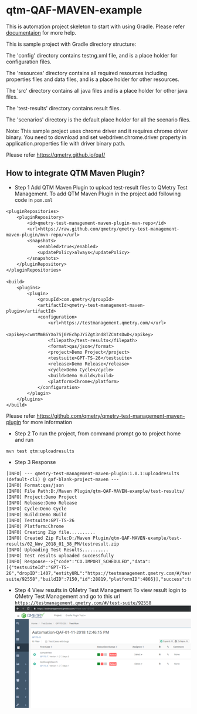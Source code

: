 # qtm-QAF-MAVEN-example

This is automation project skeleton to start with using Gradle. Please refer [documentaion](https://qmetry.github.io/qaf/) for more help.


This is sample project with Gradle directory structure:
 
The 'config' directory contains testng.xml file, and is a place holder for configuration files.

The 'resources' directory contains all required resources including properties files and data files, and is a place holder for other resources.

The 'src' directory contains all java files and is a place holder for other java files.

The 'test-results' directory contains result files.

The 'scenarios' directory is the default place holder for all the scenario files. 

Note: This sample project uses chrome driver and it requires chrome driver binary.
You need to download and set webdriver.chrome.driver property in application.properties file with driver binary path.

Please refer https://qmetry.github.io/qaf/

## How to integrate QTM Maven Plugin?

- Step 1 Add QTM Maven Plugin to upload test-result files to QMetry Test Management.
To add QTM Maven Plugin in the project add following code in `pom.xml`
```
<pluginRepositories>
	<pluginRepository>
		<id>qmetry-test-management-maven-plugin-mvn-repo</id>
		<url>https://raw.github.com/qmetry/qmetry-test-management-maven-plugin/mvn-repo/</url>
		<snapshots>
			<enabled>true</enabled>
			<updatePolicy>always</updatePolicy>
		</snapshots>
	</pluginRepository>
</pluginRepositories>

<build>
	<plugins>
		<plugin>
			<groupId>com.qmetry</groupId>
			<artifactId>qmetry-test-management-maven-plugin</artifactId>
			<configuration>
				<url>https://testmanagement.qmetry.com/</url>
				<apikey>cwmtMmB6YXo7Sj0YEchpJYiZgt3nd8TZCmtsDwD</apikey>
				<filepath>/test-results</filepath>
				<format>qas/json</format>
				<project>Demo Project</project>
				<testsuite>GPT-TS-26</testsuite>
				<release>Demo Release</release>
				<cycle>Demo Cycle</cycle>
				<build>Demo Build</build>
				<platform>Chrome</platform>
			</configuration>
		</plugin>
	</plugins>
</build>
```
Please refer https://github.com/qmetry/qmetry-test-management-maven-plugin for more information

- Step 2 To run the project, from command prompt go to project home and run 
```
mvn test qtm:uploadresults
```

- Step 3 Response
```
[INFO] --- qmetry-test-management-maven-plugin:1.0.1:uploadresults (default-cli) @ qaf-blank-project-maven ---
[INFO] Format:qas/json
[INFO] File Path:D:/Maven Plugin/qtm-QAF-MAVEN-example/test-results/
[INFO] Project:Demo Project
[INFO] Release:Demo Release 
[INFO] Cycle:Demo Cycle
[INFO] Build:Demo Build
[INFO] Testsuite:GPT-TS-26
[INFO] Platform:Chrome
[INFO] Creating Zip file..........
[INFO] Created Zip File:D:/Maven Plugin/qtm-QAF-MAVEN-example/test-results/02_Nov_2018_01_38_PM/testresult.zip
[INFO] Uploading Test Results..........
[INFO] Test results uploaded successfully
[INFO] Response-->{"code":"CO.IMPORT_SCHEDULED","data":[{"testsuiteId":"GPT-TS-26","dropID":1407,"entityURL":"https://testmanagement.qmetry.com/#/test-suite/92558","buildID":7150,"id":28819,"platformID":4866}],"success":true}
```

- Step 4 View results in QMetry Test Management
To view result login to QMetry Test Management and go to this url `https://testmanagement.qmetry.com/#/test-suite/92558` 
![Test Results](img/qtm-result.png?raw=true "Title")